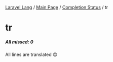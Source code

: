 [Laravel Lang](https://github.com/Laravel-Lang/lang) / [Main Page](../index.md) / [Completion Status](../status.md) / tr

# tr

##### All missed: 0

All lines are translated 😊

